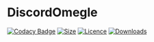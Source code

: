 # DiscordOmegle
[![Codacy Badge](https://app.codacy.com/project/badge/Grade/e256c90d4f0e48efa4d7395288c256a9)](#)
[![Size](https://img.shields.io/github/repo-size/DamsDev1/DiscordOmegle)](#) [![Licence](https://img.shields.io/github/license/DamsDev1/DiscordOmegle)](#) [![Downloads](https://img.shields.io/github/downloads/DamsDev1/DiscordOmegle/total)](#)

